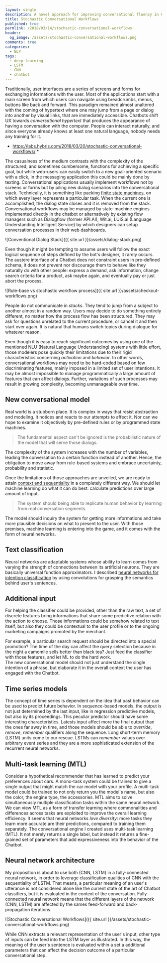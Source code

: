 ```yaml
---
layout: single
description: A novel approach for improving conversational fluency in Chatbots by employing neural networks based on convolutions and long-short memory units.
title: Stochastic Conversational Workflows
published: true
permlink: /2018/03/14/stochastic-conversational-workflows
header:
  og_image: /assets/stochastic-conversational-workflows.png
comments: true
categories:
  - NLP
tags:
  - deep learning
  - LSTM
  - CNN
  - chatbot
---
```


Traditionally, user interfaces are a series of screens and forms for exchanging informations with the user. Most of the applications start with a main screen from which users can navigate using breadcrumbs, menus, buttons like back and forward. This paradigm remained almost unaltered with the coming of hypertext where one may jump from a page or dialog into another by visual links, that are immediately accessible.
Chatbots shift UX towards _conversational hypertext_ that produces the appearance of having a conversation with the computer. People can interact naturally, and since everyone already knows at least one natural language, nobody needs any training for it.

* https://labs.hybris.com/2018/03/20/stochastic-conversational-workflows/ *

The casualness of the medium contrasts with the complexity of the structured, and sometimes cumbersome, functions for achieving a specific goal, but while web-users can easily switch to a new goal-oriented scenario with a click, in the messaging application this could be mainly done by texting.
Conversational applications usually implement workflows not by screens or forms but by piling new dialog scenarios into the conversational stack. Technically, it is something like packing [finite state machines](https://en.wikipedia.org/wiki/Finite-state_machine), on which every layer represents a particular task. When the current one is accomplished, the dialog state closes and it is removed from the stack.
Conversational workflows may be managed by state-machine engines implemented directly in the chatbot or alternatively by existing flow managers such as Dialogflow (former API.AI), Wit.ai, LUIS.ai (Language Understanding Intelligent Service) by which designers can setup conversation processes in their web dashboards.

![Conventional Dialog Stack]({{ site.url }}/assets/dialog-stack.png)

Even though it might be tempting to assume users will follow the exact logical sequence of steps defined by the bot's designer, it rarely occurs.
The austere interface of a Chatbot does not constraint users in pre-defined schema, it does not prevent nor discourage them to behave like they naturally do with other people: express a demand, ask information, change search criteria for a product, ask maybe again, and eventually pay or just abort the process.

![Rule-base vs stochastic workflow process]({{ site.url }}/assets/checkout-workflows.png)

People do not communicate in _stacks_. They tend to jump from a subject to another almost in a random way. Users may decide to do something entirely different, no matter how the process flow has been structured. They may ask for questions unrelated to the current procedure, or cancel it and then start over again. It
is natural that humans switch topics during dialogue for whatever reason.

Even though it is easy to reach significant outcomes by using one of the mentioned NLU (Natural Language Understanding) systems with little effort, those modelers pose quickly their limitations due to their rigid characteristics concerning _activation_ and _behavior_. In other words, conversational workflows may need to be hard-coded based on few discriminating features, mainly imposed in a limited set of user intentions. It may be almost impossible to manage programmatically a large amount of features that can affect dialogs. Further, variations of such processes may result in growing complexity, becoming unmanageable over time.

## New conversational model
Real world is a stubborn place. It is complex in ways that resist abstraction and modeling. It notices and reacts to our attempts to affect it. Nor can we hope to examine it objectively by pre-defined rules or by programmed state machines.
> The fundamental aspect can't be ignored is the probabilistic nature of the model that will serve those dialogs.

The complexity of the system increases with the number of variables, leading the conversation to a certain function instead of another. Hence, the obligation to move away from rule-based systems and embrace uncertainty, probability and statistic.

Once the limitations of those approaches are unveiled, we are ready to attain  [context and sequentiality](https://gfrison.com/2018/03/05/conversational-contextualization/) in a completely different way. We should let machine learning do what it can do best: calculate predictions over large amount of input.
> The system should being able to replicate human behavior by learning from real conversation segments.

The model should inquiry the system for getting more informations and take more plausible decisions on what to present to the user. With those premises, machine learning is entering into the game, and it comes with the form of neural networks.

## Text classification
Neural networks are adaptable systems whose ability to learn comes from varying the strength of connections between its artificial neurons. They are basically universal function approximators. I described [neural networks for intention classification](https://gfrison.com/2017/09/01/deeplearning-in-text-classification/)  by using convolutions for grasping the semantics behind user's sentences.

## Additional input
For helping the classifier could be provided, other than the raw text, a set of discrete features bring informations that share some predictive relation with the action to choose. Those informations could be somehow related to text itself, but also they could be contextual to the user profile or to the ongoing marketing campaigns promoted by the merchant.

For example, a particular search request should be directed into a special promotion? The time of the day can affect the query selection because in the night a camomile sells better than black tea? Just feed the classifier with those features, and let ML to do the hard work.   
The new conversational model should not just understand the single intention of a phrase, but elaborate it in the overall context the user has engaged with the Chatbot.

## Time series models
The concept of time series is dependent on the idea that past behavior can be used to predict future behavior. In sequence-based models, the output is not just determined by the last input, like in regression predictive models, but also by its proceedings. This peculiar predictor should have some interesting characteristics. Latests input affect more the final output than the ones far away in time, and those models should be able to _override_, _remove_, _remember_  qualifiers along the sequence.
Long short-term memory (LSTM) units come to our rescue. LSTMs can _remember_ values over arbitrary event series and they are a more sophisticated extension of the recurrent neural networks.

## Multi-task learning (MTL)
Consider a hypothetical recommender that has learned to predict your preferences about cars. A mono-task system could be trained to give a single output that might match the car model with your profile. A multi-task model could be trained to not only return you the model's name, but also the color, the engine type, the accessories. MTL aims to solve simultaneously multiple classification tasks within the same neural network. We can view MTL as a form of transfer learning where commonalities and differences across tasks are exploited to improve the overall learning efficiency. It seems that neural networks _love diversity_: more tasks they learn more accurate are their predictions, compared to training them separately. The conversational engine I created uses multi-task learning (MTL). It not merely returns  a single label, but instead it returns a fine-grained set of parameters that add expressiveness into the behavior of the Chatbot.

## Neural network architecture
My proposition is about to use both (CNN, LSTM) in a fully-connected neural network,
in order to leverage classification qualities of CNN with the sequentiality of LSTM.
That means, a particular meaning of an user's utterance is not considered alone like
the current state of the art of Chatbot classifiers, but it is evaluated in the context
of the conversation.
Fully-connected neural network means that the different layers of the network (CNN, LSTM) are affected by the sames feed-forward and back-propagation iterations.

![Stochastic Conversational Workflows]({{ site.url }}/assets/stochastic-conversational-workflows.png)

While CNN extracts a relevant representation of the user's input, other type of inputs can be feed into the LSTM layer as illustrated. In this way, the meaning of the user's sentence is evaluated within a set a additional parameters that can affect the decision outcome of a particular conversational step.
